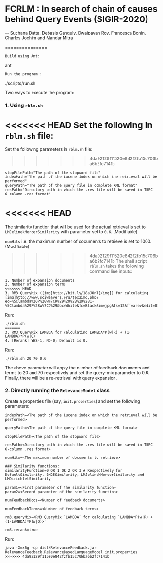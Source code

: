 # FCRLM : In search of chain of causes behind Query Events (SIGIR-2020) 
-- Suchana Datta, Debasis Ganguly, Dwaipayan Roy, Francesca Bonin, Charles Jochim and Mandar Mitra

===============

````````````````
Build using Ant:
````````````````
 ant

`````````````````
Run the program :
`````````````````
./scripts/run.sh

Two ways to execute the program:

### 1. Using `rblm.sh`

<<<<<<< HEAD
Set the following in `rblm.sh` file:
=======
Set the following parameters in `rblm.sh` file:

>>>>>>> 4da92129f11520e842f2fb15c706ba6b2fc7141b
```
stopFilePath="The path of the stopword file"
indexPath="The path of the Lucene index on which the retrieval will be performed"
queryPath="The path of the query file in complete XML format"
resPath="Directory path in which the .res file will be saved in TREC 6-column .res format"
```

<<<<<<< HEAD
=======
The similarity function that will be used for the actual retrieval is set to `LMJelinekMercerSimilarity` with parameter set to `0.6`. (Modifiable)

`numHits` i.e. the maximum number of documents to retrieve is set to 1000. (Modifiable)

>>>>>>> 4da92129f11520e842f2fb15c706ba6b2fc7141b
The shell script `rblm.sh` takes the following command line inputs:
```
1. Number of expansion documents
2. Number of expansion terms
<<<<<<< HEAD
3. RM3 QueryMix ([img]http://bit.ly/18aJOnT[/img]) for calculating [img]http://www.sciweavers.org/tex2img.php?eq=%5Clambda%20P%28w%7CR%29%20%2B%20%281-%5Clambda%29P%28w%7CQ%29&bc=White&fc=Black&im=jpg&fs=12&ff=arev&edit=0[/img]
```
Run:
```
./rblm.sh
=======
3. RM3 QueryMix LAMBDA for calculating LAMBDA*P(w|R) + (1-LAMBDA)*P(w|Q)
4. [Rerank] YES-1, NO-0; Default is 0.
```
Run:
```
./rblm.sh 20 70 0.6 
```

The above parameter will apply the number of feedback documents and terms to 20 and 70 respectively and set the query-mix parameter to 0.6.
Finally, there will be a re-retrieval with query expansion.

### 2. Directly running the `RelevanceModel` class

Create a properties file (say, `init.properties`) and set the following parameters:

```
indexPath=<The path of the Lucene index on which the retrieval will be performed>

queryPath=<The path of the query file in complete XML format>

stopFilePath=<The path of the stopword file>

resPath=<Directory path in which the .res file will be saved in TREC 6-column .res format>

numHits=<The maximum number of documents to retrieve>

### Similarity functions:
similarityFunction=0 OR 1 OR 2 OR 3 # Respectively for DefaultSimilarity, BM25Similarity, LMJelinekMercerSimilarity and LMDirichletSimilarity

param1=<First parameter of the similarity function>
param2=<Second parameter of the similarity function>

numFeedbackDocs=<Number of feedback documents>

numFeedbackTerms=<Number of feedback terms>

rm3.queryMix=<RM3 QueryMix `LAMBDA` for calculating `LAMBDA*P(w|R) + (1-LAMBDA)*P(w|Q)>`

rm3.rerank=true

```
Run:
```
java -Xmx6g -cp dist/RelevanceFeedback.jar RelevanceFeedback.RelevanceBasedLanguageModel init.properties
>>>>>>> 4da92129f11520e842f2fb15c706ba6b2fc7141b
```
